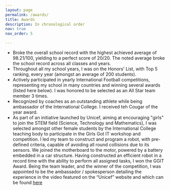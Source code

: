 ```yaml
---
layout: page
permalink: /awards/
title: Awards
description: In chronological order
nav: true
nav_order: 5

---
```

- Broke the overall school record with the highest achieved average of 98.21/100, yielding to a perfect score of 20/20. The noted average broke the school record across all classes and years.         
- Throughout all my school years, I was on the Honors' List, with Top 5 ranking, every year (amongst an average of 200 students).
- Actively participated in yearly International Football competitions, representing my school in many countries and winning several awards (listed here below). I was honored to be selected as an All Star team member 3 times.                                
- Recognized by coaches as an outstanding athlete while being ambassador of the International College. I received teh Cougar of the year award. 
- As part of an initiative launched by Unicef, aiming at encouraging "girls" to join the STEM field (Science, Technology and Mathematics), I was selected amongst other female students by the International College teaching body to participate in the Girls Got IT workshop and competition. I led my team to construct and program a robot, with pre-defined criteria, capable of avoiding all round collisions due to its sensors. We joined the motherboard to the motor, powered by a battery embedded in a car structure. Having constructed an efficient robot in a record time with the ability to perform all assigned tasks, I won the GGIT Award. Being the team leader, and the winner of the competition, I was appointed to be the ambassador / spokesperson detailing the experience in the video featured on the “Unicef” website and which can be found <a href="https://m.youtube.com/watch?v=MUfrnvAQvT8&feature=youtu.be  ">here</a> 
                                      